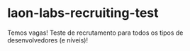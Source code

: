 # laon-labs-recruiting-test
Temos vagas! Teste de recrutamento para todos os tipos de desenvolvedores (e níveis)!
